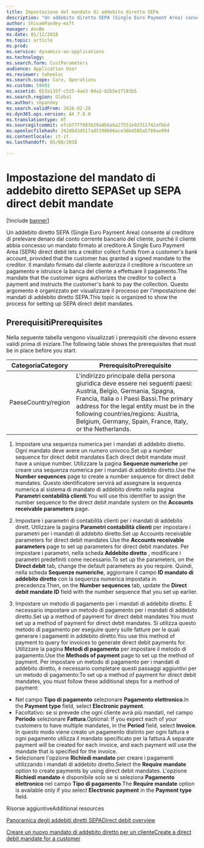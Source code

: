 ```yaml
---
title: Impostazione del mandato di addebito diretto SEPA
description: "Un addebito diretto SEPA (Single Euro Payment Area) consente al creditore di prelevare denaro dal conto corrente bancario del cliente, purché il cliente abbia concesso un mandato firmato al creditore."
author: ShivamPandey-msft
manager: AnnBe
ms.date: 01/12/2018
ms.topic: article
ms.prod: 
ms.service: dynamics-ax-applications
ms.technology: 
ms.search.form: CustParameters
audience: Application User
ms.reviewer: twheeloc
ms.search.scope: Core, Operations
ms.custom: 59491
ms.assetid: 653a135f-c515-4ae3-9da2-82b5e1f103b5
ms.search.region: Global
ms.author: shpandey
ms.search.validFrom: 2016-02-28
ms.dyn365.ops.version: AX 7.0.0
ms.translationtype: HT
ms.sourcegitcommit: efcb77ff883b29a4bbaba27551e02311742afbbd
ms.openlocfilehash: 242d6d3d517ad5190b96ace36bd585a5769ae994
ms.contentlocale: it-it
ms.lasthandoff: 05/08/2018

---
```


# <a name="set-up-sepa-direct-debit-mandate"></a><span data-ttu-id="3f5bc-103">Impostazione del mandato di addebito diretto SEPA</span><span class="sxs-lookup"><span data-stu-id="3f5bc-103">Set up SEPA direct debit mandate</span></span>

[!include [banner](../includes/banner.md)]

<span data-ttu-id="3f5bc-104">Un addebito diretto SEPA (Single Euro Payment Area) consente al creditore di prelevare denaro dal conto corrente bancario del cliente, purché il cliente abbia concesso un mandato firmato al creditore.</span><span class="sxs-lookup"><span data-stu-id="3f5bc-104">A Single Euro Payment Area (SEPA) direct debit lets a creditor collect funds from a customer's bank account, provided that the customer has granted a signed mandate to the creditor.</span></span> <span data-ttu-id="3f5bc-105">Il mandato firmato dal cliente autorizza il creditore a riscuotere un pagamento e istruisce la banca del cliente a effettuare il pagamento.</span><span class="sxs-lookup"><span data-stu-id="3f5bc-105">The mandate that the customer signs authorizes the creditor to collect a payment and instructs the customer's bank to pay the collection.</span></span> <span data-ttu-id="3f5bc-106">Questo argomento è organizzato per visualizzare il processo per l'impostazione dei mandati di addebito diretto SEPA.</span><span class="sxs-lookup"><span data-stu-id="3f5bc-106">This topic is organized to show the process for setting up SEPA direct debit mandates.</span></span>

## <a name="prerequisites"></a><span data-ttu-id="3f5bc-107">Prerequisiti</span><span class="sxs-lookup"><span data-stu-id="3f5bc-107">Prerequisites</span></span>
<span data-ttu-id="3f5bc-108">Nella seguente tabella vengono visualizzati i prerequisiti che devono essere validi prima di iniziare.</span><span class="sxs-lookup"><span data-stu-id="3f5bc-108">The following table shows the prerequisites that must be in place before you start.</span></span>

| <span data-ttu-id="3f5bc-109">Categoria</span><span class="sxs-lookup"><span data-stu-id="3f5bc-109">Category</span></span>       | <span data-ttu-id="3f5bc-110">Prerequisito</span><span class="sxs-lookup"><span data-stu-id="3f5bc-110">Prerequisite</span></span>                                                                                                                                              |
|----------------|-----------------------------------------------------------------------------------------------------------------------------------------------------------|
| <span data-ttu-id="3f5bc-111">Paese</span><span class="sxs-lookup"><span data-stu-id="3f5bc-111">Country/region</span></span> | <span data-ttu-id="3f5bc-112">L'indirizzo principale della persona giuridica deve essere nei seguenti paesi: Austria, Belgio, Germania, Spagna, Francia, Italia o i Paesi Bassi.</span><span class="sxs-lookup"><span data-stu-id="3f5bc-112">The primary address for the legal entity must be in the following countries/regions: Austria, Belgium, Germany, Spain, France, Italy, or the Netherlands.</span></span> |

1. <span data-ttu-id="3f5bc-113">Impostare una sequenza numerica per i mandati di addebito diretto. Ogni mandato deve avere un numero univoco.</span><span class="sxs-lookup"><span data-stu-id="3f5bc-113">Set up a number sequence for direct debit mandates Each direct debit mandate must have a unique number.</span></span> <span data-ttu-id="3f5bc-114">Utilizzare la pagina **Sequenze numeriche** per creare una sequenza numerica per i mandati di addebito diretto.</span><span class="sxs-lookup"><span data-stu-id="3f5bc-114">Use the **Number sequences** page to create a number sequence for direct debit mandates.</span></span> <span data-ttu-id="3f5bc-115">Questo identificatore servirà ad assegnare la sequenza numerica al sistema di mandato di addebito diretto nella pagina **Parametri contabilità clienti**.</span><span class="sxs-lookup"><span data-stu-id="3f5bc-115">You will use this identifier to assign the number sequence to the direct debit mandate system on the **Accounts receivable parameters** page.</span></span>

2. <span data-ttu-id="3f5bc-116">Impostare i parametri di contabilità clienti per i mandati di addebito dirett. Utilizzare la pagina **Parametri contabilità clienti** per impostare i parametri per i mandati di addebito diretto.</span><span class="sxs-lookup"><span data-stu-id="3f5bc-116">Set up Accounts receivable parameters for direct debit mandates Use the **Accounts receivable parameters** page to set up parameters for direct debit mandates.</span></span> <span data-ttu-id="3f5bc-117">Per impostare i parametri, nella scheda **Addebito diretto** , modificare i parametri predefiniti come necessario.</span><span class="sxs-lookup"><span data-stu-id="3f5bc-117">To set up the parameters, on the **Direct debit** tab, change the default parameters as you require.</span></span> <span data-ttu-id="3f5bc-118">Quindi, nella scheda **Sequenze numeriche**, aggiornare il campo **ID mandato di addebito diretto** con la sequenza numerica impostata in precedenza.</span><span class="sxs-lookup"><span data-stu-id="3f5bc-118">Then, on the **Number sequences** tab, update the **Direct debit mandate ID** field with the number sequence that you set up earlier.</span></span>

3. <span data-ttu-id="3f5bc-119">Impostare un metodo di pagamento per i mandati di addebito diretto. È necessario impostare un metodo di pagamento per i mandati di addebito diretto.</span><span class="sxs-lookup"><span data-stu-id="3f5bc-119">Set up a method of payment for direct debit mandates You must set up a method of payment for direct debit mandates.</span></span> <span data-ttu-id="3f5bc-120">Si utilizza questo metodo di pagamento per eseguire query sulle fatture per le quali generare i pagamenti in addebito diretto.</span><span class="sxs-lookup"><span data-stu-id="3f5bc-120">You use this method of payment to query for invoices to generate direct debit payments for.</span></span> <span data-ttu-id="3f5bc-121">Utilizzare la pagina **Metodi di pagamento** per impostare il metodo di pagamento.</span><span class="sxs-lookup"><span data-stu-id="3f5bc-121">Use the **Methods of payment** page to set up the method of payment.</span></span> <span data-ttu-id="3f5bc-122">Per impostare un metodo di pagamento per i mandati di addebito diretto, è necessario completare questi passaggi aggiuntivi per un metodo di pagamento:</span><span class="sxs-lookup"><span data-stu-id="3f5bc-122">To set up a method of payment for direct debit mandates, you must follow these additional steps for a method of payment:</span></span>

-   <span data-ttu-id="3f5bc-123">Nel campo **Tipo di pagamento** selezionare **Pagamento elettronico**.</span><span class="sxs-lookup"><span data-stu-id="3f5bc-123">In the **Payment type** field, select **Electronic payment**.</span></span>
-   <span data-ttu-id="3f5bc-124">Facoltativo: se si prevede che ogni cliente avrà più mandati, nel campo  **Periodo** selezionare **Fattura**.</span><span class="sxs-lookup"><span data-stu-id="3f5bc-124">Optional: If you expect each of your customers to have multiple mandates, in the **Period** field, select **Invoice**.</span></span> <span data-ttu-id="3f5bc-125">In questo modo viene creato un pagamento distinto per ogni fattura e ogni pagamento utilizza il mandato specificato per la fattura.</span><span class="sxs-lookup"><span data-stu-id="3f5bc-125">A separate payment will be created for each invoice, and each payment will use the mandate that is specified for the invoice.</span></span>
-   <span data-ttu-id="3f5bc-126">Selezionare l'opzione **Richiedi mandato** per creare i pagamenti utilizzando i mandati di addebito diretto.</span><span class="sxs-lookup"><span data-stu-id="3f5bc-126">Select the **Require mandate** option to create payments by using direct debit mandates.</span></span> <span data-ttu-id="3f5bc-127">L'opzione **Richiedi mandato** è disponibile solo se si seleziona **Pagamento elettronico** nel campo **Tipo di pagamento**.</span><span class="sxs-lookup"><span data-stu-id="3f5bc-127">The **Require mandate** option is available only if you select **Electronic payment** in the **Payment type** field.</span></span>

<span data-ttu-id="3f5bc-128">Risorse aggiuntive</span><span class="sxs-lookup"><span data-stu-id="3f5bc-128">Additional resources</span></span>

[<span data-ttu-id="3f5bc-129">Panoramica degli addebiti diretti SEPA</span><span class="sxs-lookup"><span data-stu-id="3f5bc-129">Direct debit overview</span></span>](sepa-direct-debit-overview.md) 

[<span data-ttu-id="3f5bc-130">Creare un nuovo mandato di addebito diretto per un cliente</span><span class="sxs-lookup"><span data-stu-id="3f5bc-130">Create a direct debit mandate for a customer</span></span>](tasks/create-direct-debit-mandate-customer.md) 


